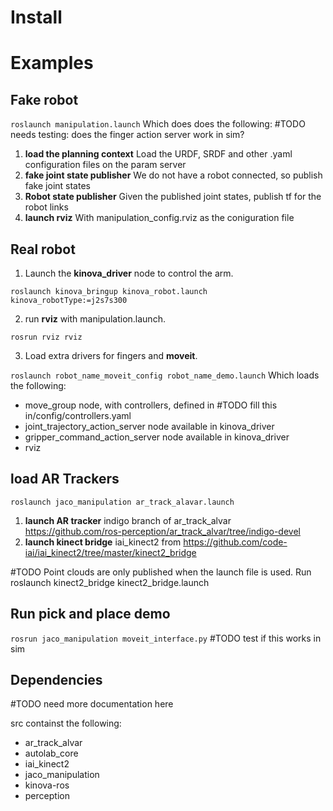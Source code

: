
# Install

# Examples

## Fake robot
`roslaunch manipulation.launch`
Which does does the following:
#TODO needs testing: does the finger action server work in sim?

1. **load the planning context** Load the URDF, SRDF and other .yaml configuration files on the param server
2. **fake joint state publisher** We do not have a robot connected, so publish fake joint states
3. **Robot state publisher** Given the published joint states, publish tf for the robot links
4. **launch rviz** With manipulation_config.rviz as the coniguration file

## Real robot
1. Launch the **kinova_driver** node to control the arm.

`roslaunch kinova_bringup kinova_robot.launch kinova_robotType:=j2s7s300`

2. run **rviz** with manipulation.launch.

`rosrun rviz rviz`

3. Load extra drivers for fingers and **moveit**.

`roslaunch robot_name_moveit_config robot_name_demo.launch`
Which loads the following:
* move_group node, with controllers, defined in #TODO fill this in/config/controllers.yaml
* joint_trajectory_action_server node available in kinova_driver
* gripper_command_action_server node available in kinova_driver
* rviz


## load AR Trackers
`roslaunch jaco_manipulation ar_track_alavar.launch`
1. **launch AR tracker** indigo branch of ar_track_alvar https://github.com/ros-perception/ar_track_alvar/tree/indigo-devel
2. **launch kinect bridge** iai_kinect2 from https://github.com/code-iai/iai_kinect2/tree/master/kinect2_bridge

#TODO Point clouds are only published when the launch file is used. Run roslaunch kinect2_bridge kinect2_bridge.launch


## Run pick and place demo
`rosrun jaco_manipulation moveit_interface.py`
#TODO test if this works in sim

## Dependencies

#TODO need more documentation here

src containst the following:
* ar_track_alvar
* autolab_core
* iai_kinect2
* jaco_manipulation
* kinova-ros
* perception
